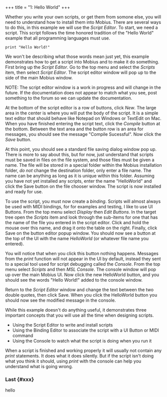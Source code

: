 +++
title = "1: Hello World"
+++

Whether you write your own scripts, or get them from somone else, you will need to understand
how to install them into Mobius.  There are several ways to do this, in this example
we will use the *Script Editor*.  To start, we need a script.  This script follows the time honored tradition of the "Hello World" example that all programming languages must use.

```
print "Hello World!"
```

We won't be describing what those words mean just yet, this example demonstrates how to get
a script into Mobius and to make it do something.   First bring up the *Script Editor*.  Go to the top menu and select the *Scripts* item, then select *Script Editor*.  The script editor window will pop up to the side of the main Mobius window.

NOTE: The script editor window is a work in progress and will change in the future.  If the documentation does not appear to match what you see, post something to the forum so we can update the documentation.

At the bottom of the script editor is a row of buttons, click *New*.  The large area in the center is where you will put the body of the script. It is a simple text editor that should behave like Notepad on Windows or TextEdit on Mac.  When you have finished entering the script text, click the *Compile* button at the bottom.   Between the text area and the button row is an area for messages, you should see the message "Compile Sucessful".  Now click the *Save* button.

At this point, you should see a standard file saving dialog window pop up.  There is more to say about this, but for now, just understand that scripts must be saved in files on the file system, and those files must be given a name.  The file will be stored in a special folder within the Mobius installation folder, *do not* change the destination folder, only enter a file name.   The name can be anything as long as it is unique within this folder.  Assuming you have not yet installed any scripts, enter the name "HelloWorld" and click the Save button on the file chooser window.  The script is now installed and ready for use.

To use the script, you must now create a *binding*.  Scripts will almost always be used with MIDI bindings, for for examples and testing, I like to use UI Buttons.  From the top menu select *Display* then *Edit Buttons*.   In the target tree open the *Scripts* item and look through the sub-items for one that has the name of the file you entered in the script editor.  Click and hold the mouse over this name, and drag it onto the table on the right.  Finally, click Save on the button editor popup window.  You should now see a button at the top of the UI with the name *HelloWorld* (or whatever file name you entered).  

You will notice that when you click this button nothing happens.  Messages from the *print* function will not appear in the UI by default, instead they sent to a special tool used for script debugging called the *Console*.  From the top menu select *Scripts* and then *MSL Console*.  The console window will pop up over the main Mobius UI.  Now click the new HelloWorld button, and you should see the words "Hello World!" added to the console window.


Return to the *Script Editor* window and change the text between the two double quotes, then click Save.   When you click the HelloWorld button you should now see the modified message in the console.

While this example doesn't do anything useful, it demonstrates three important concepts that you will use all the time when designing scripts.

  - Using the Script Editor to write and install scripts
  - Using the Binding Editor to associate the script with a UI Button or MIDI command
  - Using the Console to watch what the script is doing when you run it

When a script is finished and working properly it will usually not contain any *print* statements.  It does what it does silently.  But if the script isn't doing what you think it should, using *print* with the console can help you understand what is going wrong.


### Last {#xxx}

hello
 